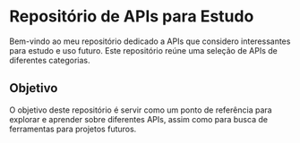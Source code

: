 # Repositório de APIs para Estudo

Bem-vindo ao meu repositório dedicado a APIs que considero interessantes para estudo e uso futuro. Este repositório reúne uma seleção de APIs de diferentes categorias.

## Objetivo

O objetivo deste repositório é servir como um ponto de referência para explorar e aprender sobre diferentes APIs, assim como para busca de ferramentas para projetos futuros.


